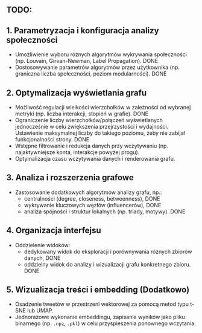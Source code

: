 ## TODO:
## 1. Parametryzacja i konfiguracja analizy społeczności
- Umożliwienie wyboru różnych algorytmów wykrywania społeczności (np. Louvain, Girvan-Newman, Label Propagation). DONE
- Dostosowywanie parametrów algorytmów przez użytkownika (np. graniczna liczba społeczności, poziom modularności). DONE

## 2. Optymalizacja wyświetlania grafu
- Możliwość regulacji wielkości wierzchołków w zależności od wybranej metryki (np. liczba interakcji, stopień w grafie). DONE
- Ograniczenie liczby wierzchołków/połączeń wyświetlanych jednocześnie w celu zwiększenia przejrzystości i wydajności. Ustawienie maksymalnej liczby do takiego poziomu, żeby nie zabijał funkcjonalności strony. DONE
- Wstępne filtrowanie i redukcja danych przy wczytywaniu (np. najaktywniejsze konta, interakcje powyżej progu).
- Optymalizacja czasu wczytywania danych i renderowania grafu.

## 3. Analiza i rozszerzenia grafowe
- Zastosowanie dodatkowych algorytmów analizy grafu, np.:
  - centralności (degree, closeness, betweenness), DONE
  - wykrywanie kluczowych węzłów (influencerów), DONE
  - analiza spójności i struktur lokalnych (np. triady, motywy). DONE

## 4. Organizacja interfejsu
- Oddzielenie widoków:
  - dedykowany widok do eksploracji i porównywania różnych zbiorów danych, DONE
  - oddzielny widok do analizy i wizualizacji grafu konkretnego zbioru. DONE

## 5. Wizualizacja treści i embedding (Dodatkowo)
- Osadzenie tweetów w przestrzeni wektorowej za pomocą metod typu t-SNE lub UMAP.
- Jednorazowe wykonanie embeddingu, zapisanie wyników jako pliku binarnego (np. `.npz`, `.pkl`) w celu przyspieszenia ponownego wczytania.
